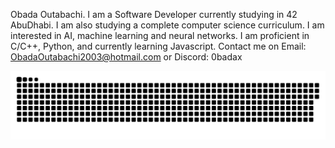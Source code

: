 Obada Outabachi. I am a Software Developer currently studying in 42 AbuDhabi. I am also studying a complete computer science curriculum. I am interested in AI, machine learning and neural networks. I am proficient in C/C++, Python, and currently learning Javascript.
Contact me on Email: ObadaOutabachi2003@hotmail.com
or Discord: 0badax

<a href=#><img src="contributions.svg"></a>

<!---
0bada1/0bada1 is a ✨ special ✨ repository because its `README.md` (this file) appears on your GitHub profile.
You can click the Preview link to take a look at your changes.
--->
